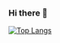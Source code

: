 ### Hi there 👋

[![Top Langs](https://github-readme-stats.vercel.app/api/top-langs/?username=saeyoung22&layout=compact)](https://github.com/saeyoung22/HowRU)
<!--
**saeyoung22/saeyoung22** is a ✨ _special_ ✨ repository because its `README.md` (this file) appears on your GitHub profile.

Here are some ideas to get you started:

- 🔭 I’m currently working on ...
- 🌱 I’m currently learning ...
- 👯 I’m looking to collaborate on ...
- 🤔 I’m looking for help with ...
- 💬 Ask me about ...
- 📫 How to reach me: ...
- 😄 Pronouns: ...
- ⚡ Fun fact: ...
-->
